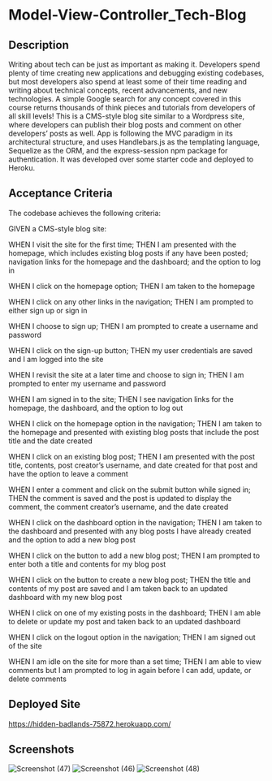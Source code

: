 # Model-View-Controller_Tech-Blog


## Description
Writing about tech can be just as important as making it. Developers spend plenty of time creating new applications and debugging existing codebases, but most developers also spend at least some of their time reading and writing about technical concepts, recent advancements, and new technologies. A simple Google search for any concept covered in this course returns thousands of think pieces and tutorials from developers of all skill levels!
This is a CMS-style blog site similar to a Wordpress site, where developers can publish their blog posts and comment on other developers’ posts as well. App is following the MVC paradigm in its architectural structure, and uses Handlebars.js as the templating language, Sequelize as the ORM, and the express-session npm package for authentication. It was developed over some starter code and deployed to Heroku.



## Acceptance Criteria
The codebase achieves the following criteria:

GIVEN a CMS-style blog site:

WHEN I visit the site for the first time; THEN I am presented with the homepage, which includes existing blog posts if any have been posted; navigation links for the homepage and the dashboard; and the option to log in

WHEN I click on the homepage option; THEN I am taken to the homepage

WHEN I click on any other links in the navigation; THEN I am prompted to either sign up or sign in

WHEN I choose to sign up; THEN I am prompted to create a username and password

WHEN I click on the sign-up button; THEN my user credentials are saved and I am logged into the site

WHEN I revisit the site at a later time and choose to sign in; THEN I am prompted to enter my username and password

WHEN I am signed in to the site; THEN I see navigation links for the homepage, the dashboard, and the option to log out

WHEN I click on the homepage option in the navigation; THEN I am taken to the homepage and presented with existing blog posts that include the post title and the date created

WHEN I click on an existing blog post; THEN I am presented with the post title, contents, post creator’s username, and date created for that post and have the option to leave a comment

WHEN I enter a comment and click on the submit button while signed in; THEN the comment is saved and the post is updated to display the comment, the comment creator’s username, and the date created

WHEN I click on the dashboard option in the navigation; THEN I am taken to the dashboard and presented with any blog posts I have already created and the option to add a new blog post

WHEN I click on the button to add a new blog post; THEN I am prompted to enter both a title and contents for my blog post

WHEN I click on the button to create a new blog post; THEN the title and contents of my post are saved and I am taken back to an updated dashboard with my new blog post

WHEN I click on one of my existing posts in the dashboard; THEN I am able to delete or update my post and taken back to an updated dashboard

WHEN I click on the logout option in the navigation; THEN I am signed out of the site

WHEN I am idle on the site for more than a set time; THEN I am able to view comments but I am prompted to log in again before I can add, update, or delete comments




## Deployed Site

https://hidden-badlands-75872.herokuapp.com/


## Screenshots


![Screenshot (47)](https://user-images.githubusercontent.com/119352363/233511234-8b95371d-b67c-486d-8600-021453da1d4a.png)
![Screenshot (46)](https://user-images.githubusercontent.com/119352363/233511236-1cbc06a1-9b22-40de-94dc-2f1c2f2290a1.png)
![Screenshot (48)](https://user-images.githubusercontent.com/119352363/233511239-ed259f2e-0166-4ae7-9b0f-47fb6b29fc2f.png)

